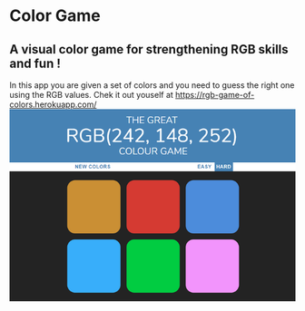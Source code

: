# Color Game
## A visual color game for strengthening RGB skills and fun ! 
In this app you are given a set of colors and you need to guess the right one using the RGB values. Chek it out youself at https://rgb-game-of-colors.herokuapp.com/
![alt text](https://raw.githubusercontent.com/abhishekmaity/color-game/master/demo.png)
